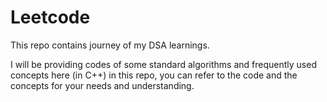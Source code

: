 # Leetcode
This repo contains journey of my DSA learnings. 

I will be providing codes of some standard algorithms and frequently used concepts here (in C++) in this repo, you can refer to the code and the concepts for your needs and understanding.
